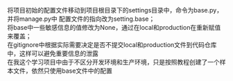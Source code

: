 将项目初始的配置文件移动到项目根目录下的settings目录中，命令为base.py，并将manage.py中
配置文件的指向改为setting.base；  
将base中一些敏感信息的值修改为None，通过在local和production在重新赋值来覆盖；  
在gitignore中根据实际需要决定是否不提交local和production文件到代码仓库中，这样可以避免重要信息的泄露  
在我这个学习项目中由于不区分开发环境和生产环境，只是按照教程创建了一个样本文件，依然只使用base文件中的配置

